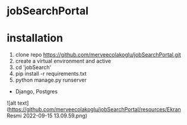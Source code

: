 # jobSearchPortal

# installation

  1. clone repo https://github.com/merveecolakoglu/jobSearchPortal.git
  2. create a virtual environment and active
  3. cd 'jobSearch'
  4. pip install -r requirements.txt
  5. python manage.py runserver

  - Django, Postgres



  ![alt text](https://github.com/merveecolakoglu/jobSearchPortal/resources/Ekran Resmi 2022-09-15 13.09.59.png)
 
